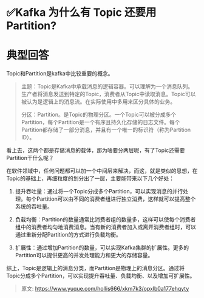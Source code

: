# ✅Kafka 为什么有 Topic 还要用 Partition?

# 典型回答


Topic和Partition是kafka中比较重要的概念。



> 主题：Topic是Kafka中承载消息的逻辑容器。可以理解为一个消息队列。生产者将消息发送到特定的Topic，消费者从Topic中读取消息。Topic可以被认为是逻辑上的消息流。在实际使用中多用来区分具体的业务。
>
> 分区：Partition。是Topic的物理分区。一个Topic可以被分成多个Partition，每个Partition是一个有序且持久化存储的日志文件。每个Partition都存储了一部分消息，并且有一个唯一的标识符（称为Partition ID）。
>



看上去，这两个都是存储消息的载体，那为啥要分两层呢，有了Topic还需要Partition干什么呢？



在软件领域中，任何问题都可以加一个中间层来解决，而这，就是类似的思想，在Topic的基础上，再细粒度的划分出了一层，主要能带来以下几个好处：



1. 提升吞吐量：通过将一个Topic分成多个Partition，可以实现消息的并行处理。每个Partition可以由不同的消费者组进行独立消费，这样就可以提高整个系统的吞吐量。



2. 负载均衡：Partition的数量通常比消费者组的数量多，这样可以使每个消费者组中的消费者均匀地消费消息。当有新的消费者加入或离开消费者组时，可以通过重新分配Partition的方式进行负载均衡。



3. 扩展性：通过增加Partition的数量，可以实现Kafka集群的扩展性。更多的Partition可以提供更高的并发处理能力和更大的存储容量。



综上，Topic是逻辑上的消息分类，而Partition是物理上的消息分区。通过将Topic分成多个Partition，可以实现提升吞吐量、负载均衡、以及增加可扩展性。



> 原文: <https://www.yuque.com/hollis666/xkm7k3/opxlb0a177ehqyty>